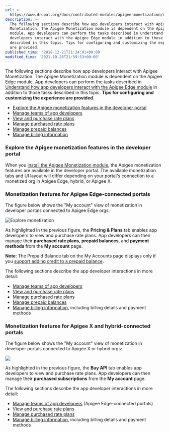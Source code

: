 ```yaml
---
url: >-
  https://www.drupal.org/docs/contributed-modules/apigee-monetization/understand-how-app-developers-interact-with-apigee-monetization
description: >-
  The following sections describe how app developers interact with Apigee
  Monetization. The Apigee Monetization module is dependent on the Apigee Edge
  module. App developers can perform the tasks described in Understand how app
  developers interact with the Apigee Edge module in addition to those tasks
  described in this topic. Tips for configuring and customizing the experience
  are provided.
published_time: '2018-12-21T21:24:01+00:00'
modified_time: '2021-10-26T21:59:53+00:00'
---
```

The following sections describe how app developers interact with Apigee Monetization. The Apigee Monetization module is dependent on the Apigee Edge module. App developers can perform the tasks described in [Understand how app developers interact with the Apigee Edge module](https://www.drupal.org/docs/8/modules/apigee-edge/understand-how-app-developers-interact-with-the-apigee-edge-module) in addition to those tasks described in this topic. **Tips for configuring and customizing the experience are provided**.

* [Explore the Apigee monetization features in the developer portal](#explore-the-apigee-monetization-features-in-the-developer-portal)
* [Manage teams of app developers](#teams)
* [View and purchase rate plans](#view-and-purchase-rate-plans)
* [Manage purchased rate plans](#manage-purchased-rate-plans)
* [Manage prepaid balances](#manage-prepaid-balances)
* [Manage billing information](#manage-billing-information)

### Explore the Apigee monetization features in the developer portal

When you [install the Apigee Monetization module](https://www.drupal.org/docs/8/modules/apigee-monetization/install-the-apigee-monetization-module), the Apigee monetization features are available in the developer portal. The available monetization tabs and UI layout will differ depending on your portal's connection to a monetized org in Apigee Edge, hybrid, or Apigee X.

### Monetization features for Apigee Edge-connected portals

The figure below shows the "My account" view of monetization in developer portals connected to Apigee Edge orgs:

![Explore monetization](https://www.drupal.org/files/D8-Monetization-Exploring-v4.png)

As highlighted in the previous figure, the **Pricing & Plans** tab enables app developers to view and purchase rate plans. App developers can then manage their **purchased rate plans**, **prepaid balances**, and **payment methods** from the **My account** page.

**Note**: The Prepaid Balance tab on the My Accounts page displays only if you [support adding credit to a prepaid balance](support-adding-credit-to-a-prepaid-balance).

The following sections describe the app developer interactions in more detail:

* [Manage teams of app developers](#teams)
* [View and purchase rate plans](#view-and-purchase-rate-plans)
* [Manage purchased rate plans](#manage-purchased-rate-plans)
* [Manage prepaid balances](#manage-prepaid-balances)
* [Manage billing information](#manage-billing-information), including billing details and payment methods

### Monetization features for Apigee X and hybrid-connected portals

The figure below shows the "My account" view of monetization in developer portals connected to Apigee X or hybrid orgs:

![](https://www.drupal.org/files/apigee-x-features.png)

As highlighted in the previous figure, the **Buy API** tab enables app developers to view and purchase rate plans. App developers can then manage their **purchased subscriptions** from the **My account** page.

The following sections describe the app developer interactions in more detail:

* [Manage teams of app developers](#teams) (Apigee Edge-connected portals)
* [View and purchase rate plans](#view-and-purchase-rate-plans)
* [Manage purchased rate plans](#manage-purchased-rate-plans)
* [Manage billing information](#manage-billing-information), including billing details and payment methods
